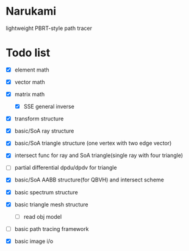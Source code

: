 # Narukami
lightweight PBRT-style path tracer

# Todo list
 - [x] element math 
 - [x] vector math
 - [x] matrix math
   - [x] SSE general inverse
 - [x] transform structure
 - [x] basic/SoA ray structure
 - [x] basic/SoA triangle structure (one vertex with two edge vector)
 - [x] intersect func for ray and SoA triangle(single ray with four triangle)
 - [ ] partial differential dpdu/dpdv for triangle
 - [x] basic/SoA AABB structure(for QBVH) and intersect scheme
 - [x] basic spectrum structure
 - [x] basic triangle mesh structure 
   - [ ] read obj model 
 - [ ] basic path tracing framework
 - [x] basic image i/o 
 
